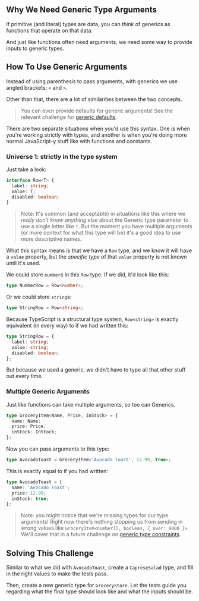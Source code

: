 ## Why We Need Generic Type Arguments

If primitive (and literal) types are data, you can think of generics as functions that operate on that data.

And just like functions often need arguments, we need some way to provide inputs to generic types.

## How To Use Generic Arguments

Instead of using parenthesis to pass arguments, with generics we use angled brackets: `<` and `>`.

Other than that, there are a lot of similarities between the two concepts.

> You can even provide defaults for generic arguments! See the relevant challenge for [generic defaults](https://boboweike.cn/challenge/default-generic-arguments).

There are two separate situations when you'd use this syntax. One is when you're working strictly with types, and another is when you're doing more normal JavaScript-y stuff like with functions and constants.

### Universe 1: strictly in the type system

Just take a look:

```ts
interface Row<T> {
  label: string;
  value: T;
  disabled: boolean;
}
```

> Note: It's common (and acceptable) in situations like this where we _really don't know anything else_ about the Generic type parameter to use a single letter like `T`. But the moment you have multiple arguments (or more context for what this type will be) it's a good idea to use more descriptive names.

What this syntax means is that we have a `Row` type, and we know it will have a `value` property, but the _specific type_ of that `value` property is not known until it's used.

We could store `number`s in this `Row` type. If we did, it'd look like this:

```ts
type NumberRow = Row<number>;
```

Or we could store `string`s:

```ts
type StringRow = Row<string>;
```

Because TypeScript is a structural type system, `Row<string>` is exactly equivalent (in every way) to if we had written this:

```ts
type StringRow = {
  label: string;
  value: string;
  disabled: boolean;
};
```

But because we used a generic, we didn't have to type all that other stuff out every time.

### Multiple Generic Arguments

Just like functions can take multiple arguments, so too can Generics.

```ts
type GroceryItem<Name, Price, InStock> = {
  name: Name;
  price: Price;
  inStock: InStock;
};
```

Now you can pass arguments to this type:

```ts
type AvocadoToast = GroceryItem<'Avocado Toast', 12.99, true>;
```

This is exactly equal to if you had written:

```ts
type AvocadoToast = {
  name: 'Avocado Toast';
  price: 12.99;
  inStock: true;
};
```

> Note: you might notice that we're missing types for our type arguments! Right now there's nothing stopping us from sending in wrong values like `GroceryItem<number[], boolean, { over: 9000 }>`. We'll cover that in a future challenge on [generic type constraints](https://boboweike.cn/challenge/generic-type-constraints).

## Solving This Challenge

Similar to what we did with `AvocadoToast`, create a `CapreseSalad` type, and fill in the right values to make the tests pass.

Then, create a new generic type for `GroceryStore`. Let the tests guide you regarding what the final type should look like and what the inputs should be.
